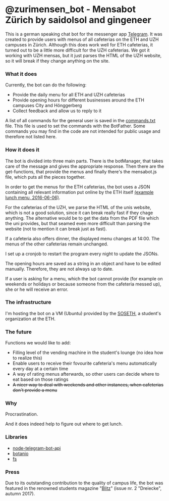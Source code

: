 # @zurimensen_bot - Mensabot Zürich by saidolsol and gingeneer

This is a german speaking chat bot for the messenger app [Telegram](https://telegram.org). It was created to provide users with menus of all cafeterias on the ETH and UZH campuses in Zürich. Although this does work well for ETH cafeterias, it turned out to be a little more difficult for the UZH cafeterias. We got it working with UZH mensas, but it just parses the HTML of the UZH website, so it will break if they change anything on the site.

### What it does

Currently, the bot can do the following:
* Provide the daily menu for all ETH and UZH cafeterias
* Provide opening hours for different businesses around the ETH campuses City and Hönggerberg
* Collect feedback and allow us to reply to it

A list of all commands for the general user is saved in the [commands.txt](https://github.com/saidolsol/mensabot_js/blob/master/commands.txt) file. This file is used to set the commands with the BotFather. Some commands you may find in the code are not intended for public usage and therefore not listed here.
### How it does it

The bot is divided into three main parts. There is the botManager, that takes care of the message and gives the appropriate response. Then there are the get-functions, that provide the menus and finally there's the mensabot.js file, which puts all the pieces together.

In order to get the menus for the ETH cafeterias, the bot uses a JSON containing all relevant information put online by the ETH itself [(example lunch menu, 2016-06-06)](https://www.webservices.ethz.ch/gastro/v1/RVRI/Q1E1/meals/de/2016-06-06/lunch). 

For the cafeterias of the UZH, we parse the HTML of the unis website, which is not a good solution, since it can break really fast if they chage anything. The alternative would be to get the data from the PDF file which the uni provides, but that seamed even more difficult than parsing the website (not to mention it can break just as fast).

If a cafeteria also offers dinner, the displayed menu changes at 14:00. The menus of the other cafeterias remain unchanged. 

I set up a cronjob to restart the program every night to update the JSONs.

The opening hours are saved as a string in an object and have to be edited manually. Therefore, they are not always up to date.

If a user is asking for a menu, which the bot cannot provide (for example on weekends or holidays or because someone from the cafeteria messed up), she or he will receive an error.

### The infrastructure

I'm hosting the bot on a VM (Ubuntu) provided by the [SOSETH](http://sos.ethz.ch/ressorts/vsos/), a student's organization at the ETH.

### The future

Functions we would like to add:
* Filling level of the vending machine in the student's lounge (no idea how to realize this)
* Enable users to receive their fovourite cafeteria's menu automatically every day at a certain time
* A way of rating menus afterwards, so other users can decide where to eat based on those ratings
* ~~A nicer way to deal with weekends and other instances, when cafeterias don't provide a menu~~

### Why

Procrastination.

And it does indeed help to figure out where to get lunch.

### Libraries

* [node-telegram-bot-api](https://github.com/yagop/node-telegram-bot-api)
* [botanio](https://www.npmjs.com/package/botanio)
* [fs](https://nodejs.org/api/fs.html)

### Press

Due to its outstanding contribution to the quality of campus life, the bot was featured in the renowned students magazine "[Blitz](https://www.blitz.ethz.ch/)" (issue nr. 2 "Dreiecke", autumn 2017).
